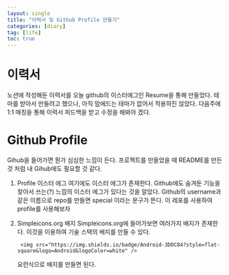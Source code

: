```yaml
---
layout: single
title: "이력서 및 Github Profile 만들기"
categories: [diary]
tag: [life]
toc: true
---
```


# 이력서

노션에 작성해둔 이력서를 오늘 github의 이스터에그인 Resume을 통해 만들었다. 테마를 받아서 만들려고 했으나, 아직 맘에드는 테마가 없어서 적용하진 않았다. 다음주에 1:1 매칭을 통해 이력서 피드백을 받고 수정을 해봐야 겠다.

# Github Profile

Gihub을 들어가면 뭔가 심심한 느낌이 든다. 프로젝트를 만들었을 때 README를 만든 것 처럼 내 Gihub에도 필요할 것 같다.

1. Profile 이스터 에그
   여기에도 이스터 에그가 존재한다. Github에도 숨겨둔 기능을 찾아서 쓰는(?) 느낌의 이스터 에그가 있다는 것을 알았다. Github의 username과 같은 이름으로 repo를 만들면 special 이라는 문구가 뜬다. 이 레포를 사용하여 profile를 사용해보자

2. Simpleicons.org 배지
   Simpleicons.org에 들어가보면 여러가지 배지가 존재한다. 이것을 이용하여 기술 스택의 배지를 만들 수 있다.

   ```
    <img src="https://img.shields.io/badge/Android-3DDC84?style=flat-square&logo=Android&logoColor=white" />
   ```

   요런식으로 배지를 만들면 된다.
